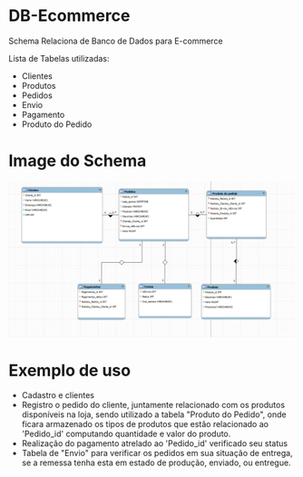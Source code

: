 # DB-Ecommerce

Schema Relaciona de Banco de Dados para E-commerce

Lista de Tabelas utilizadas:

- Clientes
- Produtos
- Pedidos
- Envio
- Pagamento
- Produto do Pedido

# Image do Schema

![db_schema](https://github.com/Muamm4/DB-Ecommerce/blob/main/db_schema.png)


# Exemplo de uso


- Cadastro e clientes
- Registro o pedido do cliente, juntamente relacionado com os produtos disponíveis na loja, sendo utilizado a tabela "Produto do Pedido", onde ficara armazenado os tipos de produtos que estão relacionado ao 'Pedido_id' computando quantidade e valor do produto.
- Realização do pagamento atrelado ao 'Pedido_id' verificado seu status
- Tabela de "Envio" para verificar os pedidos em sua situação de entrega, se a remessa tenha esta em estado de produção, enviado, ou entregue.
